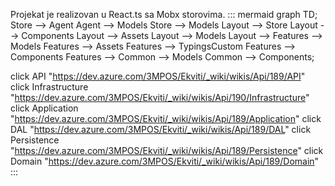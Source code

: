 Projekat je realizovan u React.ts sa Mobx storovima.
::: mermaid
 graph TD;
 Store --> Agent
 Agent --> Models 
 Store --> Models
 Layout --> Store
 Layout --> Components
 Layout --> Assets
 Layout --> Models
 Layout --> Features --> Models
 Features --> Assets
 Features --> TypingsCustom
 Features --> Components
 Features --> Common --> Models
 Common --> Components;

click API "https://dev.azure.com/3MPOS/Ekviti/_wiki/wikis/Api/189/API"
click Infrastructure "https://dev.azure.com/3MPOS/Ekviti/_wiki/wikis/Api/190/Infrastructure"
click Application "https://dev.azure.com/3MPOS/Ekviti/_wiki/wikis/Api/189/Application"
click DAL "https://dev.azure.com/3MPOS/Ekviti/_wiki/wikis/Api/189/DAL"
click Persistence "https://dev.azure.com/3MPOS/Ekviti/_wiki/wikis/Api/189/Persistence"
click Domain "https://dev.azure.com/3MPOS/Ekviti/_wiki/wikis/Api/189/Domain"
:::


